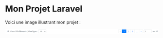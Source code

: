 # Mon Projet Laravel

Voici une image illustrant mon projet :

![LAravel pagination customize template bootstrap 5](style1/image1.png)
